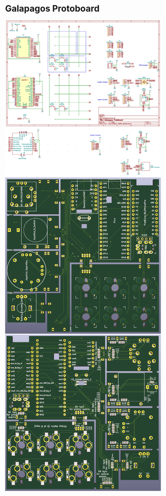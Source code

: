 # Galapagos Protoboard

![](image/schematic1.png)
![](image/schematic2.png)
![](image/pcblayout1.png)
![](image/pcblayout2.png)


